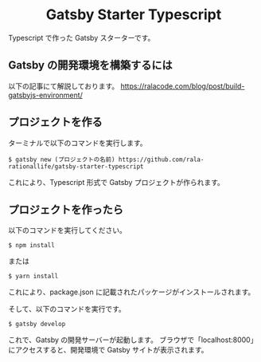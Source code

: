<h1 align="center">
  Gatsby Starter Typescript
</h1>

Typescript で作った Gatsby スターターです。

## Gatsby の開発環境を構築するには

以下の記事にて解説しております。
https://ralacode.com/blog/post/build-gatsbyjs-environment/

## プロジェクトを作る

ターミナルで以下のコマンドを実行します。

```shell
$ gatsby new (プロジェクトの名前) https://github.com/rala-rationallife/gatsby-starter-typescript
```

これにより、Typescript 形式で Gatsby プロジェクトが作られます。

## プロジェクトを作ったら

以下のコマンドを実行してください。

```shell
$ npm install
```

または

```shell
$ yarn install
```

これにより、package.json に記載されたパッケージがインストールされます。

そして、以下のコマンドを実行です。

```shell
$ gatsby develop
```

これで、Gatsby の開発サーバーが起動します。
ブラウザで「localhost:8000」にアクセスすると、開発環境で Gatsby サイトが表示されます。
